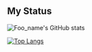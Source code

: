 ## My Status
![Foo_name's GitHub stats](https://github-readme-stats.vercel.app/api?username=KotaNakamura96&theme=codeSTACKr)

[![Top Langs](https://github-readme-stats.vercel.app/api/top-langs/?username=KotaNakamura96&layout=compact&theme=codeSTACKr)](https://github.com/anuraghazra/github-readme-stats)
